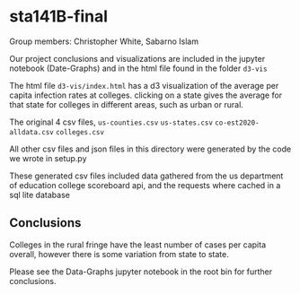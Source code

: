 # sta141B-final

Group members:
Christopher White,
Sabarno Islam

Our project conclusions and visualizations are included in the 
jupyter notebook (Date-Graphs) and in the html file found in the folder `d3-vis`

The html file `d3-vis/index.html` has a d3 visualization of the average per capita infection rates at colleges.
clicking on a state gives the average for that state for colleges in different areas, such as urban or rural.

The original 4 csv files, `us-counties.csv` `us-states.csv` `co-est2020-alldata.csv` `colleges.csv`

All other csv files and json files in this directory were generated by the code we wrote in setup.py

These generated csv files included data gathered from the us department of education college scoreboard api, and the
requests where cached in a sql lite database


## Conclusions

Colleges in the rural fringe have the least number of cases per capita overall, 
however there is some variation from state to state.

Please see the Data-Graphs jupyter notebook in the root bin for further conclusions.




